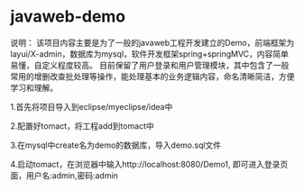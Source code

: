 # javaweb-demo

说明：
该项目内容主要是为了一般的javaweb工程开发建立的Demo，前端框架为layui/X-admin，数据库为mysql，软件开发框架spring+springMVC，内容简单易懂，自定义程度较高。
目前保留了用户登录和用户管理模块，其中包含了一般常用的增删改查批处理等操作，能处理基本的业务逻辑内容，命名清晰简洁，方便学习和理解。  

1.首先将项目导入到eclipse/myeclipse/idea中  

2.配置好tomact，将工程add到tomact中  

3.在mysql中create名为demo的数据库，导入demo.sql文件  

4.启动tomact，在浏览器中输入http://localhost:8080/Demo1, 即可进入登录页面，用户名:admin,密码:admin  
